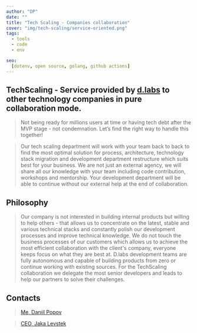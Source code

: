 ```yaml
---
author: "DP"
date: ""
title: "Tech Scaling - Companies collaboration"
cover: "img/tech-scaling/service-oriented.png"
tags:
  - tools
  - code
  - env

seo:
  [dotenv, open source, golang, github actions]
---
```


## TechScaling - Service provided by [d.labs](https://dlabs.io) to other technology companies in pure collaboration mode.

> Not being ready for millions users at time or having tech debt after the MVP stage - not condemnation. Let’s find the right way to handle this together!

> Our tech scaling department will work with your team back to back to find the most optimal solution for process, architecture, technology stack migration and development department restructure which suits best for your business. We are not just an external agency, we will share all our knowledge with your team including code contribution, workshops and mentorship. Your development department will be able to continue without our external help at the end of collaboration.

<!-- ## Steps @todo -->

## Philosophy

> Our company is not interested in building internal products but willing to help others - that allows us to concentrate on the latest, stable and various technical stacks and constantly polish our development processes and improve technical knowledge. We do not touch the business processes of our customers which allows us to achieve the most efficient collaboration with the client's company, everyone keeps focus on what they are best at. D.labs development teams are fully autonomous and capable of building products from zero or continue working with existing sources. For the TechScaling collaboration we delegate the most senior developers and leads to help our partners to solve their challenges.

## Contacts

> [Me, Daniil Popov](https://www.linkedin.com/in/mrpopov/)

> [CEO, Jaka Levstek](https://www.linkedin.com/in/jakal/)